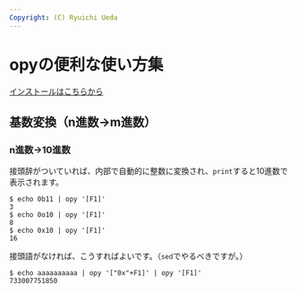 ```yaml
---
Copyright: (C) Ryuichi Ueda
---
```


# opyの便利な使い方集

[インストールはこちらから](https://github.com/ryuichiueda/opy)

## 基数変換（n進数→m進数）

### n進数→10進数

接頭辞がついていれば、内部で自動的に整数に変換され、`print`すると10進数で表示されます。

```
$ echo 0b11 | opy '[F1]'
3
$ echo 0o10 | opy '[F1]'
8
$ echo 0x10 | opy '[F1]'
16
```

接頭語がなければ、こうすればよいです。（`sed`でやるべきですが。）

```
$ echo aaaaaaaaaa | opy '["0x"+F1]' | opy '[F1]'
733007751850
```

